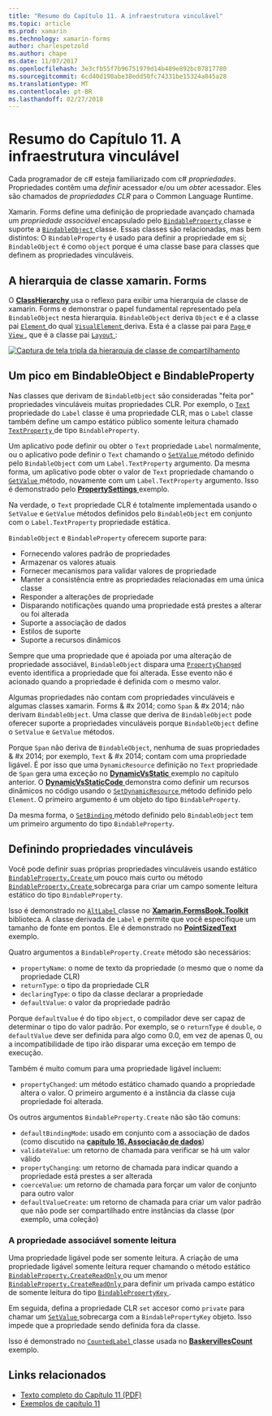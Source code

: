 ```yaml
---
title: "Resumo do Capítulo 11. A infraestrutura vinculável"
ms.topic: article
ms.prod: xamarin
ms.technology: xamarin-forms
author: charlespetzold
ms.author: chape
ms.date: 11/07/2017
ms.openlocfilehash: 3e3cfb55f7b96751979d14b489e892bc07817780
ms.sourcegitcommit: 6cd40d190abe38edd50fc74331be15324a845a28
ms.translationtype: MT
ms.contentlocale: pt-BR
ms.lasthandoff: 02/27/2018
---
```

# <a name="summary-of-chapter-11-the-bindable-infrastructure"></a>Resumo do Capítulo 11. A infraestrutura vinculável

Cada programador de c# esteja familiarizado com c# *propriedades*. Propriedades contêm uma *definir* acessador e/ou um *obter* acessador. Eles são chamados de *propriedades CLR* para o Common Language Runtime.

Xamarin. Forms define uma definição de propriedade avançado chamada um *propriedade associável* encapsulado pelo [ `BindableProperty` ](https://developer.xamarin.com/api/type/Xamarin.Forms.BindableProperty/) classe e suporte a [ `BindableObject` ](https://developer.xamarin.com/api/type/Xamarin.Forms.BindableObject/)classe. Essas classes são relacionadas, mas bem distintos: O `BindableProperty` é usado para definir a propriedade em si; `BindableObject` é como `object` porque é uma classe base para classes que definem as propriedades vinculáveis.

## <a name="the-xamarinforms-class-hierarchy"></a>A hierarquia de classe xamarin. Forms

O [ **ClassHierarchy** ](https://github.com/xamarin/xamarin-forms-book-samples/tree/master/Chapter11/ClassHierarchy) usa o reflexo para exibir uma hierarquia de classe de xamarin. Forms e demonstrar o papel fundamental representado pela `BindableObject` nesta hierarquia. `BindableObject` deriva `Object` e é a classe pai [ `Element` ](https://developer.xamarin.com/api/type/Xamarin.Forms.Element/) do qual [ `VisualElement` ](https://developer.xamarin.com/api/type/Xamarin.Forms.VisualElement/) deriva. Esta é a classe pai para [ `Page` ](https://developer.xamarin.com/api/type/Xamarin.Forms.Page/) e [ `View` ](https://developer.xamarin.com/api/type/Xamarin.Forms.View/), que é a classe pai [ `Layout` ](https://developer.xamarin.com/api/type/Xamarin.Forms.Layout/):

[![Captura de tela tripla da hierarquia de classe de compartilhamento](images/ch11fg01-small.png "compartilhamento da hierarquia de classe")](images/ch11fg01-large.png "compartilhamento da hierarquia de classe")

## <a name="a-peek-into-bindableobject-and-bindableproperty"></a>Um pico em BindableObject e BindableProperty

Nas classes que derivam de `BindableObject` são consideradas "feita por" propriedades vinculáveis muitas propriedades CLR. Por exemplo, o [ `Text` ](https://developer.xamarin.com/api/property/Xamarin.Forms.Label.Text/) propriedade do `Label` classe é uma propriedade CLR, mas o `Label` classe também define um campo estático público somente leitura chamado [ `TextProperty` ](https://developer.xamarin.com/api/property/Xamarin.Forms.Label.TextProperty/) de tipo `BindableProperty`.

Um aplicativo pode definir ou obter o `Text` propriedade `Label` normalmente, ou o aplicativo pode definir o `Text` chamando o [ `SetValue` ](https://developer.xamarin.com/api/member/Xamarin.Forms.BindableObject.SetValue/p/Xamarin.Forms.BindableProperty/System.Object/) método definido pelo `BindableObject` com um `Label.TextProperty` argumento. Da mesma forma, um aplicativo pode obter o valor de `Text` propriedade chamando o [ `GetValue` ](https://developer.xamarin.com/api/member/Xamarin.Forms.BindableObject.GetValue/p/Xamarin.Forms.BindableProperty/) método, novamente com um `Label.TextProperty` argumento. Isso é demonstrado pelo [ **PropertySettings** ](https://github.com/xamarin/xamarin-forms-book-samples/tree/master/Chapter11/PropertySettings) exemplo.

Na verdade, o `Text` propriedade CLR é totalmente implementada usando o `SetValue` e `GetValue` métodos definidos pelo `BindableObject` em conjunto com o `Label.TextProperty` propriedade estática.

`BindableObject` e `BindableProperty` oferecem suporte para:

- Fornecendo valores padrão de propriedades
- Armazenar os valores atuais
- Fornecer mecanismos para validar valores de propriedade
- Manter a consistência entre as propriedades relacionadas em uma única classe
- Responder a alterações de propriedade
- Disparando notificações quando uma propriedade está prestes a alterar ou foi alterada
- Suporte a associação de dados
- Estilos de suporte
- Suporte a recursos dinâmicos

Sempre que uma propriedade que é apoiada por uma alteração de propriedade associável, `BindableObject` dispara uma [ `PropertyChanged` ](https://developer.xamarin.com/api/event/Xamarin.Forms.BindableObject.PropertyChanged/) evento identifica a propriedade que foi alterada. Esse evento não é acionado quando a propriedade é definida com o mesmo valor.

Algumas propriedades não contam com propriedades vinculáveis e algumas classes xamarin. Forms & #x 2014; como `Span` & #x 2014; não derivam `BindableObject`. Uma classe que deriva de `BindableObject` pode oferecer suporte a propriedades vinculáveis porque `BindableObject` define o `SetValue` e `GetValue` métodos.

Porque `Span` não deriva de `BindableObject`, nenhuma de suas propriedades & #x 2014; por exemplo, `Text` & #x 2014; contam com uma propriedade ligável. É por isso que uma `DynamicResource` definição no `Text` propriedade de `Span` gera uma exceção no [ **DynamicVsStatic** ](https://github.com/xamarin/xamarin-forms-book-samples/tree/master/Chapter10/DynamicVsStatic) exemplo no capítulo anterior. O [ **DynamicVsStaticCode** ](https://github.com/xamarin/xamarin-forms-book-samples/tree/master/Chapter11/DynamicVsStaticCode) demonstra como definir um recursos dinâmicos no código usando o [ `SetDynamicResource` ](https://developer.xamarin.com/api/member/Xamarin.Forms.Element.SetDynamicResource/p/Xamarin.Forms.BindableProperty/System.String/) método definido pelo `Element`. O primeiro argumento é um objeto do tipo `BindableProperty`.

Da mesma forma, o [ `SetBinding` ](https://developer.xamarin.com/api/member/Xamarin.Forms.BindableObject.SetBinding/p/Xamarin.Forms.BindableProperty/Xamarin.Forms.BindingBase/) método definido pelo `BindableObject` tem um primeiro argumento do tipo `BindableProperty`.

## <a name="defining-bindable-properties"></a>Definindo propriedades vinculáveis

Você pode definir suas próprias propriedades vinculáveis usando estático [ `BindableProperty.Create` ](https://developer.xamarin.com/api/member/Xamarin.Forms.BindableProperty.Create/p/System.String/System.Type/System.Type/System.Object/Xamarin.Forms.BindingMode/Xamarin.Forms.BindableProperty+ValidateValueDelegate/Xamarin.Forms.BindableProperty+BindingPropertyChangedDelegate/Xamarin.Forms.BindableProperty+BindingPropertyChangingDelegate/Xamarin.Forms.BindableProperty+CoerceValueDelegate/Xamarin.Forms.BindableProperty+CreateDefaultValueDelegate/) um pouco mais curto ou método [ `BindableProperty.Create` ](https://developer.xamarin.com/api/member/Xamarin.Forms.BindableProperty.Create/p/System.String/System.Type/System.Type/System.Object/Xamarin.Forms.BindingMode/Xamarin.Forms.BindableProperty+ValidateValueDelegate/Xamarin.Forms.BindableProperty+BindingPropertyChangedDelegate/Xamarin.Forms.BindableProperty+BindingPropertyChangingDelegate/Xamarin.Forms.BindableProperty+CoerceValueDelegate/) sobrecarga para criar um campo somente leitura estático do tipo `BindableProperty`.

Isso é demonstrado no [ `AltLabel` ](https://github.com/xamarin/xamarin-forms-book-samples/blob/master/Libraries/Xamarin.FormsBook.Toolkit/Xamarin.FormsBook.Toolkit/AltLabel.cs) classe no [ **Xamarin.FormsBook.Toolkit** ](https://github.com/xamarin/xamarin-forms-book-samples/tree/master/Libraries/Xamarin.FormsBook.Toolkit) biblioteca. A classe derivada de `Label` e permite que você especifique um tamanho de fonte em pontos. Ele é demonstrado no [ **PointSizedText** ](https://github.com/xamarin/xamarin-forms-book-samples/tree/master/Chapter11/PointSizedText) exemplo.

Quatro argumentos a `BindableProperty.Create` método são necessários:

- `propertyName`: o nome de texto da propriedade (o mesmo que o nome da propriedade CLR)
- `returnType`: o tipo da propriedade CLR
- `declaringType`: o tipo da classe declarar a propriedade
- `defaultValue`: o valor da propriedade padrão

Porque `defaultValue` é do tipo `object`, o compilador deve ser capaz de determinar o tipo do valor padrão. Por exemplo, se o `returnType` é `double`, o `defaultValue` deve ser definida para algo como 0.0, em vez de apenas 0, ou a incompatibilidade de tipo irão disparar uma exceção em tempo de execução.

Também é muito comum para uma propriedade ligável incluem:

- `propertyChanged`: um método estático chamado quando a propriedade altera o valor. O primeiro argumento é a instância da classe cuja propriedade foi alterada.

Os outros argumentos `BindableProperty.Create` não são tão comuns:

- `defaultBindingMode`: usado em conjunto com a associação de dados (como discutido na [ **capítulo 16. Associação de dados**](chapter16.md))
- `validateValue`: um retorno de chamada para verificar se há um valor válido
- `propertyChanging`: um retorno de chamada para indicar quando a propriedade está prestes a ser alterada
- `coerceValue`: um retorno de chamada para forçar um valor de conjunto para outro valor
- `defaultValueCreate`: um retorno de chamada para criar um valor padrão que não pode ser compartilhado entre instâncias da classe (por exemplo, uma coleção)

### <a name="the-read-only-bindable-property"></a>A propriedade associável somente leitura

Uma propriedade ligável pode ser somente leitura. A criação de uma propriedade ligável somente leitura requer chamando o método estático [ `BindableProperty.CreateReadOnly` ](https://developer.xamarin.com/api/member/Xamarin.Forms.BindableProperty.CreateReadOnly/p/System.String/System.Type/System.Type/System.Object/Xamarin.Forms.BindingMode/Xamarin.Forms.BindableProperty+ValidateValueDelegate/Xamarin.Forms.BindableProperty+BindingPropertyChangedDelegate/Xamarin.Forms.BindableProperty+BindingPropertyChangingDelegate/Xamarin.Forms.BindableProperty+CoerceValueDelegate/Xamarin.Forms.BindableProperty+CreateDefaultValueDelegate/) ou um menor [ `BindableProperty.CreateReadOnly` ](https://developer.xamarin.com/api/member/Xamarin.Forms.BindableProperty.CreateReadOnly/p/System.String/System.Type/System.Type/System.Object/Xamarin.Forms.BindingMode/Xamarin.Forms.BindableProperty+ValidateValueDelegate/Xamarin.Forms.BindableProperty+BindingPropertyChangedDelegate/Xamarin.Forms.BindableProperty+BindingPropertyChangingDelegate/Xamarin.Forms.BindableProperty+CoerceValueDelegate/) para definir um privada campo estático de somente leitura do tipo [ `BindablePropertyKey` ](https://developer.xamarin.com/api/type/Xamarin.Forms.BindablePropertyKey/).

Em seguida, defina a propriedade CLR `set` accesor como `private` para chamar um [ `SetValue` ](https://developer.xamarin.com/api/member/Xamarin.Forms.BindableObject.SetValue/p/Xamarin.Forms.BindablePropertyKey/System.Object/) sobrecarga com a `BindablePropertyKey` objeto. Isso impede que a propriedade sendo definida fora da classe.

Isso é demonstrado no [ `CountedLabel` ](https://github.com/xamarin/xamarin-forms-book-samples/blob/master/Libraries/Xamarin.FormsBook.Toolkit/Xamarin.FormsBook.Toolkit/CountedLabel.cs) classe usada no [ **BaskervillesCount** ](https://github.com/xamarin/xamarin-forms-book-samples/tree/master/Chapter11/BaskervillesCount) exemplo.



## <a name="related-links"></a>Links relacionados

- [Texto completo do Capítulo 11 (PDF)](https://download.xamarin.com/developer/xamarin-forms-book/XamarinFormsBook-Ch11-Apr2016.pdf)
- [Exemplos de capítulo 11](https://github.com/xamarin/xamarin-forms-book-samples/tree/master/Chapter11)
